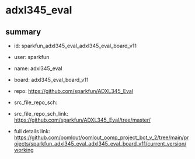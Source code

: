 # adxl345_eval
 
## summary 
* id: sparkfun_adxl345_eval_adxl345_eval_board_v11
* user: sparkfun
* name: adxl345_eval
* board: adxl345_eval_board_v11
* repo: https://github.com/sparkfun/ADXL345_Eval



* src_file_repo_sch: 
* src_file_repo_sch_link: https://github.com/sparkfun/ADXL345_Eval/tree/master/
* full details link: https://github.com/oomlout/oomlout_oomp_project_bot_v_2/tree/main/projects/sparkfun_adxl345_eval_adxl345_eval_board_v11/current_version/working  







